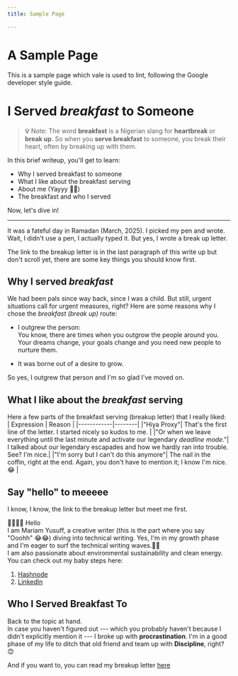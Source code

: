 ```yaml
---
title: Sample Page

---
```

# A Sample Page
This is a sample page which vale is used to lint, following the Google developer style guide.

# I Served *breakfast* to Someone 

> **💡** Note: The word **breakfast** is a Nigerian slang for **heartbreak** or **break up**. So when you **serve breakfast** to someone, you break their heart, often by breaking up with them.  

In this brief writeup, you'll get to learn:
* Why I served breakfast to someone
* What I like about the breakfast serving
* About me (Yayyy 🤩🤩)
* The breakfast and who I served

Now, let's dive in!  

---

It was a fateful day in Ramadan (March, 2025). I picked my pen and wrote. Wait, I didn't use a pen, I actually typed it. But yes, I wrote a break up letter. 

The link to the breakup letter is in the last paragraph of this write up but don't scroll yet, there are some key things you should know first.


## Why I served *breakfast*
We had been pals since way back, since I was a child. But still, urgent situations call for urgent measures, right? Here are some reasons why I chose the *breakfast (break up)* route: 
* I outgrew the person:   
You know, there are times when you outgrow the people around you. Your dreams change, your goals change and you need new people to nurture them. 

* It was borne out of a desire to grow.

So yes, I outgrew that person and I'm so glad I've moved on.

## What I like about the *breakfast* serving 
Here a few parts of the breakfast serving (breakup letter) that I really liked:  
| Expression | Reason |
|------------|--------|
|"Hiya Proxy"| That's the first line of the letter. I started nicely so kudos to me. |
|"Or when we leave everything until the last minute and activate our legendary *deadline mode*."| I talked about our legendary escapades and how we hardly ran into trouble. See? I'm nice.|
|"I'm sorry but I can't do this anymore"| The nail in the coffin, right at the end. Again, you don't have to mention it; I know I'm nice. 😂 |


## Say "hello" to meeeee
I know, I know, the link to the breakup letter but meet me first.   

👋🏽👋🏽  Hello  
I am Mariam Yusuff, a creative writer (this is the part where you say "Ooohh" 😂😂) diving into technical writing. Yes, I'm in my growth phase and I'm eager to surf the technical writing waves.🐳🐳  
I am also passionate about environmental sustainability and clean energy.  
You can check out my baby steps here:  
1. [Hashnode](https://mwithheart.hashnode.dev/machine-learning-a-beginners-guide)
2. [LinkedIn](https://linkedin.com/in/yusuff-mariam)  

## Who I Served Breakfast To
Back to the topic at hand.  
In case you haven't figured out --- which you probably haven't because I didn't explicitly mention it --- I broke up with **procrastination**. I'm in a good phase of my life to ditch that old friend and team up with **Discipline**, right? 😊

And if you want to, you can read my breakup letter [here](https://www.crowdpen.co/@M/stories/Fiction/i-deserve-better-im-like-super-sure-of-that)

